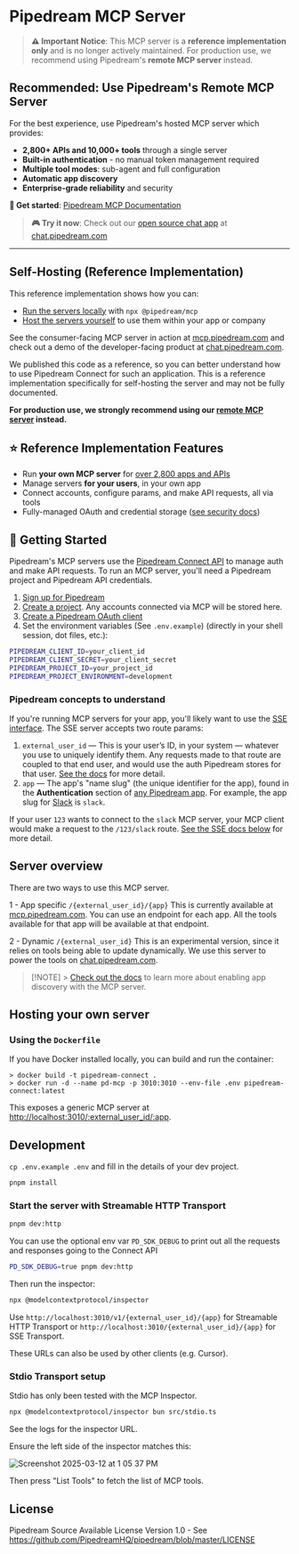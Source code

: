 # Pipedream MCP Server

> **⚠️ Important Notice**: This MCP server is a **reference implementation only** and is no longer actively maintained. For production use, we recommend using Pipedream's **remote MCP server** instead.

## Recommended: Use Pipedream's Remote MCP Server

For the best experience, use Pipedream's hosted MCP server which provides:

- **2,800+ APIs and 10,000+ tools** through a single server
- **Built-in authentication** - no manual token management required
- **Multiple tool modes**: sub-agent and full configuration
- **Automatic app discovery**
- **Enterprise-grade reliability** and security

**🚀 Get started**: [Pipedream MCP Documentation](https://pipedream.com/docs/connect/mcp/developers)

> **🎮 Try it now**: Check out our [open source chat app](https://github.com/PipedreamHQ/mcp) at [chat.pipedream.com](https://chat.pipedream.com/)

---

## Self-Hosting (Reference Implementation)

This reference implementation shows how you can:

- [Run the servers locally](#running-the-server-via-npx) with `npx @pipedream/mcp`
- [Host the servers yourself](#hosting-your-own-server) to use them within your app or company

See the consumer-facing MCP server in action at [mcp.pipedream.com](https://mcp.pipedream.com) and check out a demo of the developer-facing product at [chat.pipedream.com](https://chat.pipedream.com).

We published this code as a reference, so you can better understand how to use Pipedream Connect for such an application. This is a reference implementation specifically for self-hosting the server and may not be fully documented.

**For production use, we strongly recommend using our [remote MCP server](https://pipedream.com/docs/connect/mcp/developers) instead.**

## ⭐ Reference Implementation Features

- Run **your own MCP server** for [over 2,800 apps and APIs](https://mcp.pipedream.com)
- Manage servers **for your users**, in your own app
- Connect accounts, configure params, and make API requests, all via tools
- Fully-managed OAuth and credential storage ([see security docs](https://pipedream.com/docs/privacy-and-security/#third-party-oauth-grants-api-keys-and-environment-variables))

## 🚀 Getting Started

Pipedream's MCP servers use the [Pipedream Connect API](https://pipedream.com/docs/connect/) to manage auth and make API requests. To run an MCP server, you'll need a Pipedream project and Pipedream API credentials.

1. [Sign up for Pipedream](https://pipedream.com/auth/signup)
2. [Create a project](https://pipedream.com/docs/workflows/projects/#creating-projects). Any accounts connected via MCP will be stored here.
3. [Create a Pipedream OAuth client](https://pipedream.com/docs/rest-api/auth/#creating-an-oauth-client)
4. Set the environment variables (See `.env.example`) (directly in your shell session, dot files, etc.):

```bash
PIPEDREAM_CLIENT_ID=your_client_id
PIPEDREAM_CLIENT_SECRET=your_client_secret
PIPEDREAM_PROJECT_ID=your_project_id
PIPEDREAM_PROJECT_ENVIRONMENT=development
```

### Pipedream concepts to understand

If you're running MCP servers for your app, you'll likely want to use the [SSE interface](#sse). The SSE server accepts two route params:

1. `external_user_id` — This is your user’s ID, in your system — whatever you use to uniquely identify them. Any requests made to that route are coupled to that end user, and would use the auth Pipedream stores for that user. [See the docs](https://pipedream.com/docs/connect/api/#external-users) for more detail.
2. `app` — The app's "name slug" (the unique identifier for the app), found in the **Authentication** section of [any Pipedream app](https://pipedream.com/apps). For example, the app slug for [Slack](https://pipedream.com/apps/slack) is `slack`.

If your user `123` wants to connect to the `slack` MCP server, your MCP client would make a request to the `/123/slack` route. [See the SSE docs below](#sse) for more detail.

## Server overview

There are two ways to use this MCP server.

1 - App specific
`/{external_user_id}/{app}`
This is currently available at [mcp.pipedream.com](mcp.pipedream.com). You can use an endpoint for each app.
All the tools available for that app will be available at that endpoint.

2 - Dynamic
`/{external_user_id}`
This is an experimental version, since it relies on tools being able to update dynamically.
We use this server to power the tools on [chat.pipedream.com](https://chat.pipedream.com).

> [!NOTE] > [Check out the docs](https://pipedream.com/docs/connect/mcp/app-discovery) to learn more about enabling app discovery with the MCP server.

## Hosting your own server

### Using the `Dockerfile`

If you have Docker installed locally, you can build and run the container:

```console
> docker build -t pipedream-connect .
> docker run -d --name pd-mcp -p 3010:3010 --env-file .env pipedream-connect:latest
```

This exposes a generic MCP server at [http://localhost:3010/:external_user_id/:app](http://localhost:3010/:external_user_id/:app).

## Development

`cp .env.example .env` and fill in the details of your dev project.

```bash
pnpm install
```

### Start the server with Streamable HTTP Transport

```bash
pnpm dev:http
```

You can use the optional env var `PD_SDK_DEBUG` to print out all the requests and responses going to the Connect API

```bash
PD_SDK_DEBUG=true pnpm dev:http
```

Then run the inspector:

```bash
npx @modelcontextprotocol/inspector
```

Use `http://localhost:3010/v1/{external_user_id}/{app}` for Streamable HTTP Transport or `http://localhost:3010/{external_user_id}/{app}` for SSE Transport.

These URLs can also be used by other clients (e.g. Cursor).

### Stdio Transport setup

Stdio has only been tested with the MCP Inspector.

```bash
npx @modelcontextprotocol/inspector bun src/stdio.ts
```

See the logs for the inspector URL.

Ensure the left side of the inspector matches this:

![Screenshot 2025-03-12 at 1 05 37 PM](https://github.com/user-attachments/assets/cc650999-353c-45da-add8-7d8de867d6ed)

Then press "List Tools" to fetch the list of MCP tools.

## License

Pipedream Source Available License Version 1.0 - See https://github.com/PipedreamHQ/pipedream/blob/master/LICENSE
